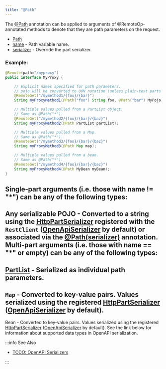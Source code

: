 ```yaml
---
title: "@Path"
---
```


The [@Path](../apidocs/org/apache/juneau/http/annotation/Path.html) annotation can be applied to arguments of @RemoteOp-annotated methods
to denote that they are path parameters on the request.
- [Path](../apidocs/org/apache/juneau/http/annotation/Path.html)
- [name](../apidocs/org/apache/juneau/http/annotation/Path.html#name()) - Path variable name.
- [serializer](../apidocs/org/apache/juneau/http/annotation/Path.html#serializer()) - Override the part serializer.

### Example:


```java
@Remote(path="/myproxy")
public interface MyProxy {

    // Explicit names specified for path parameters.
    // pojo will be converted to UON notation (unless plain-text parts enabled).
    @RemoteGet("/mymethod1/{foo}/{bar}")
    String myProxyMethod1(@Path("foo") String foo, @Path("bar") MyPojo pojo);

    // Multiple values pulled from a PartList object.
    // Same as @Path("*").
    @RemoteGet("/mymethod2/{foo}/{bar}/{baz}")
    String myProxyMethod2(@Path PartList partList);

    // Multiple values pulled from a Map.
    // Same as @Path("*").
    @RemoteGet("/mymethod3/{foo}/{bar}/{baz}")
    String myProxyMethod3(@Path Map map);

    // Multiple values pulled from a bean.
    // Same as @Path("*").
    @RemoteGet("/mymethod4/{foo}/{bar}/{baz}")
    String myProxyMethod4(@Path MyBean myBean);
}
```


Single-part arguments (i.e. those with name != "*") can be any of the following types:
-
Any serializable POJO - Converted to a string using the [HttpPartSerializer](../apidocs/org/apache/juneau/httppart/HttpPartSerializer.html) registered with the
`RestClient` ([OpenApiSerializer](../apidocs/org/apache/juneau/oapi/OpenApiSerializer.html) by default) or associated via the [@Path(serializer)](../apidocs/org/apache/juneau/http/annotation/Path.html#serializer()) annotation.
Multi-part arguments (i.e. those with name == "*" or empty) can be any of the following types:
-
[PartList](../apidocs/org/apache/juneau/http/part/PartList.html) - Serialized as individual path parameters.
-
`Map` - Converted to key-value pairs.
Values serialized using the registered [HttpPartSerializer](../apidocs/org/apache/juneau/httppart/HttpPartSerializer.html) ([OpenApiSerializer](../apidocs/org/apache/juneau/oapi/OpenApiSerializer.html) by default).
-
Bean - Converted to key-value pairs.
Values serialized using the registered [HttpPartSerializer](../apidocs/org/apache/juneau/httppart/HttpPartSerializer.html) ([OpenApiSerializer](../apidocs/org/apache/juneau/oapi/OpenApiSerializer.html) by default).
See the link below for information about supported data types in OpenAPI serialization.

:::info See Also
- [TODO: OpenAPI Serializers](TODO.md)

:::
